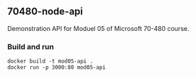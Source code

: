 ## 70480-node-api

Demonstration API for Moduel 05 of Microsoft 70-480 course.

### Build and run

```
docker build -t mod05-api .
docker run -p 3000:80 mod05-api
```